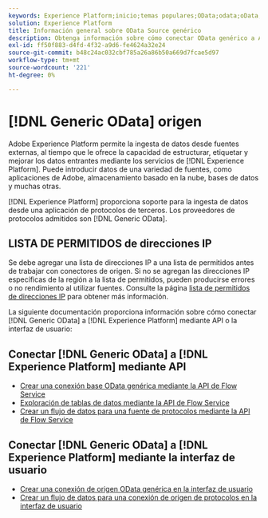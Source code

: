 ```yaml
---
keywords: Experience Platform;inicio;temas populares;OData;odata;oData;OData genérico;odata genérico
solution: Experience Platform
title: Información general sobre OData Source genérico
description: Obtenga información sobre cómo conectar OData genérico a Adobe Experience Platform mediante API o la interfaz de usuario.
exl-id: ff50f883-d4fd-4f32-a9d6-fe4624a32e24
source-git-commit: b48c24ac032cbf785a26a86b50a669d7fcae5d97
workflow-type: tm+mt
source-wordcount: '221'
ht-degree: 0%

---
```


# [!DNL Generic OData] origen

Adobe Experience Platform permite la ingesta de datos desde fuentes externas, al tiempo que le ofrece la capacidad de estructurar, etiquetar y mejorar los datos entrantes mediante los servicios de [!DNL Experience Platform]. Puede introducir datos de una variedad de fuentes, como aplicaciones de Adobe, almacenamiento basado en la nube, bases de datos y muchas otras.

[!DNL Experience Platform] proporciona soporte para la ingesta de datos desde una aplicación de protocolos de terceros. Los proveedores de protocolos admitidos son [!DNL Generic OData].

## LISTA DE PERMITIDOS de direcciones IP

Se debe agregar una lista de direcciones IP a una lista de permitidos antes de trabajar con conectores de origen. Si no se agregan las direcciones IP específicas de la región a la lista de permitidos, pueden producirse errores o no rendimiento al utilizar fuentes. Consulte la página [lista de permitidos de direcciones IP](../../ip-address-allow-list.md) para obtener más información.

La siguiente documentación proporciona información sobre cómo conectar [!DNL Generic OData] a [!DNL Experience Platform] mediante API o la interfaz de usuario:

## Conectar [!DNL Generic OData] a [!DNL Experience Platform] mediante API

- [Crear una conexión base OData genérica mediante la API de Flow Service](../../tutorials/api/create/protocols/odata.md)
- [Exploración de tablas de datos mediante la API de Flow Service](../../tutorials/api/explore/tabular.md)
- [Crear un flujo de datos para una fuente de protocolos mediante la API de Flow Service](../../tutorials/api/collect/protocols.md)

## Conectar [!DNL Generic OData] a [!DNL Experience Platform] mediante la interfaz de usuario

- [Crear una conexión de origen OData genérica en la interfaz de usuario](../../tutorials/ui/create/protocols/odata.md)
- [Crear un flujo de datos para una conexión de origen de protocolos en la interfaz de usuario](../../tutorials/ui/dataflow/protocols.md)
